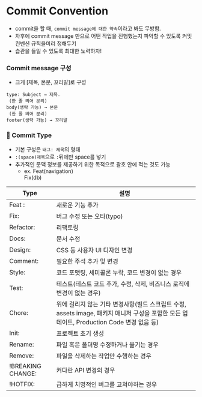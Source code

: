 # Commit Convention

- commit을 할 때, `commit message에 대한 약속`이라고 봐도 무방함. 
- 차후에 commit message 만으로 어떤 작업을 진행했는지 파악할 수 있도록 커밋 컨벤션 규칙을미리 정해두기
- 습관을 들일 수 있도록 최대한 노력하자!

### Commit message 구성 
  - 크게 [제목, 본문, 꼬리말]로 구성
  ```
  type: Subject → 제목. 
   (한 줄 띄어 분리)
  body(생략 가능) → 본문
   (한 줄 띄어 분리)
  footer(생략 가능) → 꼬리말
  ```


### 📌 Commit Type
- 기본 구성은 `태그: 제목`의 형태
- `:(space)제목`으로 `:`뒤에만 space를 넣기
- 추가적인 문맥 정보를 제공하기 위한 목적으로 괄호 안에 적는 것도 가능
  - ex. Feat(navigation)<br>
 Fix(db)


|Type|설명|
|------|---|
|Feat :|새로운 기능 추가|
|Fix:|버그 수정 또는 오타(typo)|
|Refactor:|리팩토링|
|Docs:|문서 수정|
|Design:|CSS 등 사용자 UI 디자인 변경|
|Comment:|필요한 주석 추가 및 변경|
|Style:|코드 포맷팅, 세미콜론 누락, 코드 변경이 없는 경우|
|Test:|테스트(테스트 코드 추가, 수정, 삭제, 비즈니스 로직에 변경이 없는 경우)|
|Chore:|위에 걸리지 않는 기타 변경사항(빌드 스크립트 수정, assets image, 패키지 매니저 구성을 포함한 모든 업데이트, Production Code 변경 없음 등)|
|Init:|프로젝트 초기 생성|
|Rename:|파일 혹은 폴더명 수정하거나 옮기는 경우|
|Remove:|파일을 삭제하는 작업만 수행하는 경우|
|!BREAKING CHANGE:|커다란 API 변경의 경우|
|!HOTFIX:|급하게 치명적인 버그를 고쳐야하는 경우|
